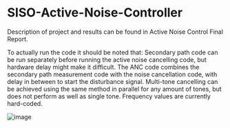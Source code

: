 # SISO-Active-Noise-Controller

Description of project and results can be found in Active Noise Control Final Report.

To actually run the code it should be noted that:
Secondary path code can be run separately before running the active noise cancelling code, but hardware delay might make it difficult. The ANC code combines the secondary path measurement code with the noise cancellation code, with delay in between to start the disturbance signal. Multi-tone cancelling can be achieved using the same method in parallel for any amount of tones, but does not perform as well as single tone. Frequency values are currently hard-coded.

![image](https://user-images.githubusercontent.com/49496665/206829814-1c917060-522f-4fed-99e7-4a0ad6a59e52.png)
